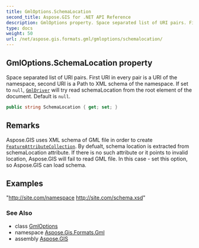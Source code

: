 ```yaml
---
title: GmlOptions.SchemaLocation
second_title: Aspose.GIS for .NET API Reference
description: GmlOptions property. Space separated list of URI pairs. First URI in every pair is a URI of the namespace second URI is a Path to XML schema of the namespace. If set to null GmlDriver will try read schemaLocation from the root element of the document. Default is null
type: docs
weight: 50
url: /net/aspose.gis.formats.gml/gmloptions/schemalocation/
---
```

## GmlOptions.SchemaLocation property

Space separated list of URI pairs. First URI in every pair is a URI of the namespace, second URI is a Path to XML schema of the namespace. If set to `null`, [`GmlDriver`](../../gmldriver/) will try read schemaLocation from the root element of the document. Default is `null`.

```csharp
public string SchemaLocation { get; set; }
```

## Remarks

Aspose.GIS uses XML schema of GML file in order to create [`FeatureAttributeCollection`](../../../aspose.gis/featureattributecollection/). By defualt, schema location is extracted from schemaLocation attribute. If there is no such attribute or it points to invalid location, Aspose.GIS will fail to read GML file. In this case - set this option, so Aspose.GIS can load schema.

## Examples

"http://site.com/namespace http://site.com/schema.xsd"

### See Also

* class [GmlOptions](../)
* namespace [Aspose.Gis.Formats.Gml](../../gmloptions/)
* assembly [Aspose.GIS](../../../)


